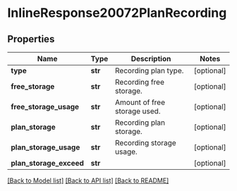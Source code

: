 # InlineResponse20072PlanRecording

## Properties
Name | Type | Description | Notes
------------ | ------------- | ------------- | -------------
**type** | **str** | Recording plan type. | [optional] 
**free_storage** | **str** | Recording free storage. | [optional] 
**free_storage_usage** | **str** | Amount of free storage used. | [optional] 
**plan_storage** | **str** | Recording plan storage. | [optional] 
**plan_storage_usage** | **str** | Recording storage usage. | [optional] 
**plan_storage_exceed** | **str** |  | [optional] 

[[Back to Model list]](../README.md#documentation-for-models) [[Back to API list]](../README.md#documentation-for-api-endpoints) [[Back to README]](../README.md)

